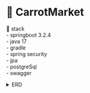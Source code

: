 # 🥕 CarrotMarket
📌 stack
<br> - springboot 3.2.4
<br> - java 17
<br> - gradle
<br> - spring security
<br> - jpa
<br> - postgreSql
<br> - swagger
<details>
  <summary>ERD</summary>

  ![carrotMarketERD](https://github.com/saebyeolKim/carrot/assets/94090893/3d6dce98-24a1-4160-a1cf-96b92005c546)

</details>
